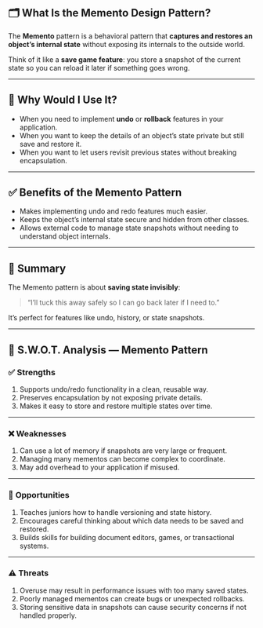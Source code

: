 

## 🗂️ What Is the Memento Design Pattern?

The **Memento** pattern is a behavioral pattern that **captures and restores an object’s internal state** without exposing its internals to the outside world.

Think of it like a **save game feature**: you store a snapshot of the current state so you can reload it later if something goes wrong.

---

## 🤔 Why Would I Use It?

* When you need to implement **undo** or **rollback** features in your application.
* When you want to keep the details of an object’s state private but still save and restore it.
* When you want to let users revisit previous states without breaking encapsulation.

---

## ✅ Benefits of the Memento Pattern

* Makes implementing undo and redo features much easier.
* Keeps the object’s internal state secure and hidden from other classes.
* Allows external code to manage state snapshots without needing to understand object internals.

---

## 🧩 Summary

The Memento pattern is about **saving state invisibly**:

> “I’ll tuck this away safely so I can go back later if I need to.”

It’s perfect for features like undo, history, or state snapshots.

---

## 🧠 S.W\.O.T. Analysis — Memento Pattern

### ✅ **Strengths**

1. Supports undo/redo functionality in a clean, reusable way.
2. Preserves encapsulation by not exposing private details.
3. Makes it easy to store and restore multiple states over time.

---

### ❌ **Weaknesses**

1. Can use a lot of memory if snapshots are very large or frequent.
2. Managing many mementos can become complex to coordinate.
3. May add overhead to your application if misused.

---

### 🌱 **Opportunities**

1. Teaches juniors how to handle versioning and state history.
2. Encourages careful thinking about which data needs to be saved and restored.
3. Builds skills for building document editors, games, or transactional systems.

---

### ⚠️ **Threats**

1. Overuse may result in performance issues with too many saved states.
2. Poorly managed mementos can create bugs or unexpected rollbacks.
3. Storing sensitive data in snapshots can cause security concerns if not handled properly.


